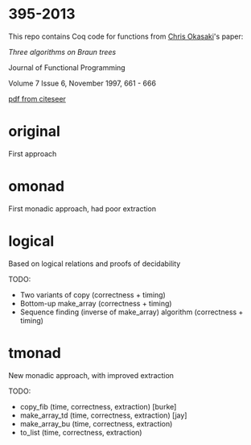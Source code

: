 395-2013
========

This repo contains Coq code for functions from
[Chris Okasaki](http://www.usma.edu/eecs/SitePages/Chris%20Okasaki.aspx)'s
paper:

_Three algorithms on Braun trees_

Journal of Functional Programming

Volume 7 Issue 6, November 1997, 661 - 666

[pdf from citeseer](http://citeseerx.ist.psu.edu/viewdoc/download?doi=10.1.1.52.6090&rep=rep1&type=pdf)

original
=======

First approach

omonad
======

First monadic approach, had poor extraction

logical
=======

Based on logical relations and proofs of decidability

TODO:
- Two variants of copy (correctness + timing)
- Bottom-up make_array (correctness + timing)
- Sequence finding (inverse of make_array) algorithm (correctness + timing)

tmonad
======

New monadic approach, with improved extraction

TODO:
- copy_fib (time, correctness, extraction) [burke]
- make_array_td (time, correctness, extraction) [jay]
- make_array_bu (time, correctness, extraction)
- to_list (time, correctness, extraction)
